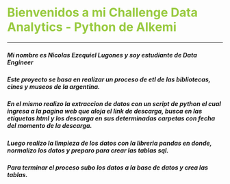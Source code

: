# <span style="color:#98ca3f">Bienvenidos a mi Challenge Data Analytics - Python de Alkemi </span>

---

##### Mi nombre es Nicolas Ezequiel Lugones y soy estudiante de Data Engineer

##### Este proyecto se basa en realizar un proceso de etl de las bibliotecas, cines y museos de la argentina.

##### En el mismo realizo la extraccion de datos con un script de python el cual ingresa a la pagina web que aloja el link de descarga, busca en las etiquetas html y los descarga en sus determinadas carpetas con fecha del momento de la descarga.

##### Luego realizo la limpieza de los datos con la libreria pandas en donde, normalizo los datos y preparo para crear las tablas sql.

##### Para terminar el proceso subo los datos a la base de datos y crea las tablas.


